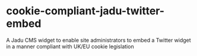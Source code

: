# cookie-compliant-jadu-twitter-embed
A Jadu CMS widget to enable site administrators to embed a Twitter widget in a manner compliant with UK/EU cookie legislation
